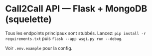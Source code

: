 
# Call2Call API — Flask + MongoDB (squelette)

Tous les endpoints principaux sont stubbés.
Lancez: `pip install -r requirements.txt` puis `flask --app wsgi.py run --debug`.

Voir `.env.example` pour la config.
